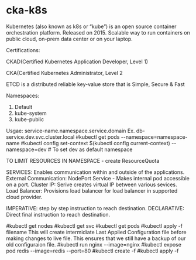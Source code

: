 # cka-k8s
Kubernetes (also known as k8s or “kube”) is an open source container orchestration platform.
Released on 2015.
Scalable way to run containers on public cloud, on-prem data center or on your laptop.

Certifications:

CKAD(Certified Kubernetes Application Developer, Level 1)

CKA(Certified Kubernetes Administrator, Level 2

ETCD is a distributed reliable key-value store that is Simple, Secure & Fast

Namespaces:
1. Default
2. kube-system
3. kube-public

Usgae: service-name.namespace.service.domain
Ex. db-service.dev.svc.cluster.local
#kubectl get pods --namespace=namespace-name
#kubectl config set-context $(kubectl config current-context) --namespace=dev # To set dev as default namespace

TO LIMIT RESOURCES IN NAMESPACE - create ResourceQuota

SERVICES:
Enables communication within and outside of the applications.
External Communication: NodePort Service - Makes internal pod accessible on a port.
Cluster IP: Serive creates virtual IP between various sevices. 
Load Balancer: Provisions load balancer for load balancer in supported cloud provider.

IMPERATIVE: step by step instruction to reach destination.
DECLARATIVE: Direct final instruction to reach destination.

#kubectl get nodes
#kubectl get svc
#kubectl get pods
#kubectl apply -f filename 
This will create intermidiate Last Applied Configuration file before making changes to live file. This ensures that we still have a backup of our old configuraion file.
#kubectl run nginx --image=nginx
#kubectl expose pod redis --image=redis --port=80
#kubectl create -f <filename>
#kubectl apply -f <filename>
